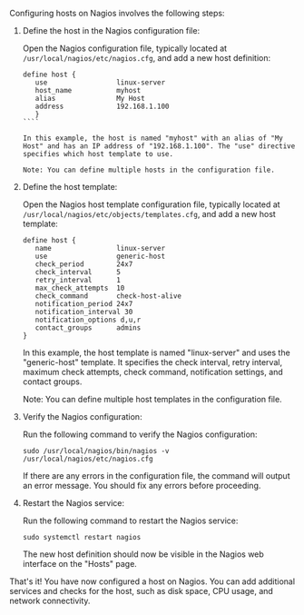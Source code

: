 Configuring hosts on Nagios involves the following steps:

1. Define the host in the Nagios configuration file:

   Open the Nagios configuration file, typically located at `/usr/local/nagios/etc/nagios.cfg`, and add a new host definition:

   ``````
   define host {
      use                 linux-server
      host_name           myhost
      alias               My Host
      address             192.168.1.100
      }
   ````

   In this example, the host is named "myhost" with an alias of "My Host" and has an IP address of "192.168.1.100". The "use" directive specifies which host template to use.

   Note: You can define multiple hosts in the configuration file.

2. Define the host template:

   Open the Nagios host template configuration file, typically located at `/usr/local/nagios/etc/objects/templates.cfg`, and add a new host template:

   `````
   define host {
      name                linux-server
      use                 generic-host
      check_period        24x7
      check_interval      5
      retry_interval      1
      max_check_attempts  10
      check_command       check-host-alive
      notification_period 24x7
      notification_interval 30
      notification_options d,u,r
      contact_groups      admins
   }
   `````

   In this example, the host template is named "linux-server" and uses the "generic-host" template. It specifies the check interval, retry interval, maximum check attempts, check command, notification settings, and contact groups.

   Note: You can define multiple host templates in the configuration file.

3. Verify the Nagios configuration:

   Run the following command to verify the Nagios configuration:

   `````
   sudo /usr/local/nagios/bin/nagios -v /usr/local/nagios/etc/nagios.cfg
   `````

   If there are any errors in the configuration file, the command will output an error message. You should fix any errors before proceeding.

4. Restart the Nagios service:

   Run the following command to restart the Nagios service:

   `````
   sudo systemctl restart nagios
   `````

   The new host definition should now be visible in the Nagios web interface on the "Hosts" page.

That's it! You have now configured a host on Nagios. You can add additional services and checks for the host, such as disk space, CPU usage, and network connectivity.
